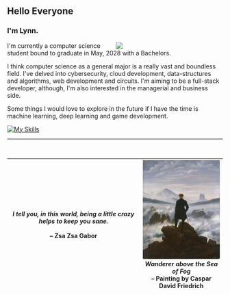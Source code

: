## Hello Everyone

### I'm Lynn.

<img align= "right" width= "250" src= "https://pa1.narvii.com/6580/8098c6e9207376889eeb0532d9f5a0723c4d73f5_hq.gif"/>

I'm currently a computer science student bound to graduate in May, 2028 with a Bachelors. 

I think computer science as a general major is a really vast and boundless field. I've delved into cybersecurity, cloud development,
data-structures and algorithms, web development and circuits. I'm aiming to be a full-stack developer, although, I'm also interested in 
the managerial and business side. 

Some things I would love to explore in the future if I have the time is machine learning, deep learning and
game development.

[![My Skills](https://skillicons.dev/icons?i=python,java,cpp,js,html,css,express,fastapi,nodejs,nextjs,docker,git,github,vscode&perline=14)](https://skillicons.dev)

<!--
      | **Projects & Certifications**                                                                                                                | **Description**                                                                                                                                                      |
      |----------------------------------------------------------------------------------------------------------------------------|----------------------------------------------------------------------------------------------------------------------------------------------------------------------|
      | [**FedVentura**](https://fedventura.com/)                       | FedVentura is a full-stack web application that combines AI-driven business recommendations with a comprehensive resource ecosystem to guide laid-off employees toward entrepreneurship. The platform features secure authentication, persistent user profiles, and intelligent course matching across major learning platforms, all built on a modern tech stack of Next.js 14, TypeScript, Supabase, and Google Gemini AI.                                                |
      | [**Ideal Gas Simulation**](https://lynnparticles.onrender.com/)                       | Demonstrated particle behavior in ideal gas modeled under the Maxwell-Boltzmann Distribution in JavaScript and Python.                                                |
      | [**AP Exam Policy Extension**](https://chromewebstore.google.com/detail/uc-ap-exam-policy-checker/lhmkeccgiphdegpelmommddcdlnpoaee?hl=en-US&utm_source=ext_sidebar) | Created a Chrome extension to easily check AP exam policies from the UC website.                                                                                     |
      | [**SkylineModelingSite**](https://skylinemodelingbookingsite.onrender.com/)                                                 | Developed a website for the Barbering, Cosmetology, and Esthetics program at Skyline College.                                                                         |
      | [**AWS Certified Cloud Practitioner**](https://www.credly.com/badges/162db95a-cc67-416f-855d-a27b10d3b19e)                   | Certification for AWS Cloud Practitioner.                                                                                                                            |
-->

<!--
      ![Java](https://img.shields.io/badge/Java-F89820?style=flat&logo=java&logoColor=white)
      ![Python](https://img.shields.io/badge/Python-3776AB?style=flat&logo=python&logoColor=white)
      ![C++](https://img.shields.io/badge/C++-00599C?style=flat&logo=cplusplus&logoColor=white)
      ![JavaScript](https://img.shields.io/badge/JavaScript-F7DF1E?style=flat&logo=javascript&logoColor=black)
      ![TypeScript](https://img.shields.io/badge/TypeScript-3178C6?style=flat&logo=typescript&logoColor=white)
      ![React](https://img.shields.io/badge/React-20232A?style=flat&logo=react&logoColor=61DAFB)
      ![HTML5](https://img.shields.io/badge/HTML5-E34F26?style=flat&logo=html5&logoColor=white)
      ![CSS3](https://img.shields.io/badge/CSS3-1572B6?style=flat&logo=css3&logoColor=white)
      ![Node.js](https://img.shields.io/badge/Node.js-339933?style=flat&logo=node.js&logoColor=white)
      ![Express.js](https://img.shields.io/badge/Express-000000?style=flat&logo=express&logoColor=white)
      ![Git](https://img.shields.io/badge/Git-F05032?style=flat&logo=git&logoColor=white)
      ![GitHub](https://img.shields.io/badge/GitHub-181717?style=flat&logo=github&logoColor=white)
      ![JSON](https://img.shields.io/badge/JSON-000000?style=flat&logo=json&logoColor=white)
-->

<hr />
<br />

<!---
<img src="/img3.jpg" alt="Fish" width="25%">

<br />
<br />
<hr />
--->

<div align="center">

| *I tell you, in this world, being a little crazy helps to keep you sane.* <br><br> – Zsa Zsa Gabor | <img src="/img1.jpeg" alt="Painting, Wanderer Above The Sea Of Fogs" width="200"/> <br> *Wanderer above the Sea of Fog* <br> – Painting by Caspar David Friedrich |
|:---:|:---:|

</div>

<!--
**loofsan/loofsan** is a ✨ _special_ ✨ repository because its `README.md` (this file) appears on your GitHub profile.

Here are some ideas to get you started:

- 🔭 I’m currently working on ...
- 🌱 I’m currently learning ...
- 👯 I’m looking to collaborate on ...
- 🤔 I’m looking for help with ...
- 💬 Ask me about ...
- 📫 How to reach me: ...
- 😄 Pronouns: ...
- ⚡ Fun fact: ...
-->
